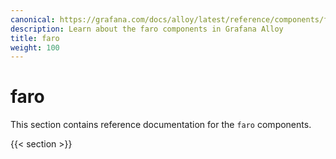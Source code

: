 ```yaml
---
canonical: https://grafana.com/docs/alloy/latest/reference/components/faro/
description: Learn about the faro components in Grafana Alloy
title: faro
weight: 100
---
```


# faro

This section contains reference documentation for the `faro` components.

{{< section >}}
